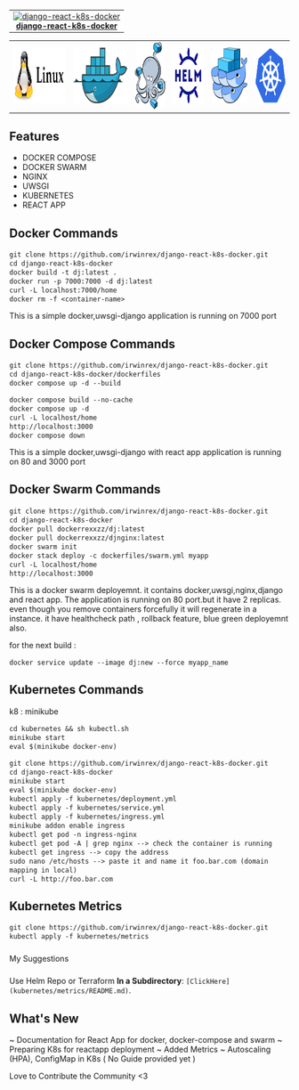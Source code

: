 <center>
<table>
  <tr>
    <td align="center"><a href="README.md"><img src="images/django-react-k8s-docker.png" width="150px;" height="150px;" alt="django-react-k8s-docker" /><br /><b>django-react-k8s-docker</b></a></td>
  </tr>
</table>
</center>

<table>
  <tr>
    <td align="left"><a href="README.md"><img src="images/linux.png" width="170px;" height="100px;" alt="linux" /><br /><b></b></a></td>
    <td align="left"><a href="README.md"><img src="images/docker.png" width="180px;" height="100px;" alt="docker" /><br /><b></b></a></td>
    <td align="left"><a href="README.md"><img src="images/docker-compose.png" width="100px;" height="120px;" alt="compose" /><br/><b></b></td>
    <td align="left"><a href="README.md"><img src="images/helm.png" width="100px;" height="100px;" alt="helm" /><br /><b></b></a>
    <td align="left"><a href="README.md"><img src="images/swarm.png" width="120px;" height="100px;" alt="DOCKER SWARM" /><br /><b></b></a></td>
    <td align="left"><a href="README.md"><img src="images/kubernetes.png" width="100px;" height="100px;" alt="KUBERNETES" /><br /><b></b></a></td>
  </tr>
</table>

## Features
- DOCKER COMPOSE 
- DOCKER SWARM 
- NGINX 
- UWSGI
- KUBERNETES
- REACT APP

## Docker Commands
```
git clone https://github.com/irwinrex/django-react-k8s-docker.git
cd django-react-k8s-docker
docker build -t dj:latest .
docker run -p 7000:7000 -d dj:latest
curl -L localhost:7000/home
docker rm -f <container-name> 
```
This is a simple docker,uwsgi-django application is running on 7000 port



## Docker Compose Commands

```
git clone https://github.com/irwinrex/django-react-k8s-docker.git
cd django-react-k8s-docker/dockerfiles
docker compose up -d --build
```

```
docker compose build --no-cache
docker compose up -d
curl -L localhost/home
http://localhost:3000
docker compose down
```

This is a simple docker,uwsgi-django with react app application is running on 80 and 3000 port

## Docker Swarm Commands

```
git clone https://github.com/irwinrex/django-react-k8s-docker.git
cd django-react-k8s-docker
docker pull dockerrexxzz/dj:latest
docker pull dockerrexxzz/djnginx:latest
docker swarm init
docker stack deploy -c dockerfiles/swarm.yml myapp
curl -L localhost/home
http://localhost:3000
```
This is a docker swarm deployemnt. it contains docker,uwsgi,nginx,django and react app. The application is running on 80 port.but it have 2 replicas. even though you remove containers forcefully it will regenerate in a instance. it have healthcheck path , rollback feature, blue green deployemnt also.

for the next build : 
```
docker service update --image dj:new --force myapp_name
```

## Kubernetes Commands

k8 : minikube

```
cd kubernetes && sh kubectl.sh
minikube start
eval $(minikube docker-env)
```

```
git clone https://github.com/irwinrex/django-react-k8s-docker.git
cd django-react-k8s-docker
minikube start
eval $(minikube docker-env)
kubectl apply -f kubernetes/deployment.yml
kubectl apply -f kubernetes/service.yml
kubectl apply -f kubernetes/ingress.yml
minikube addon enable ingress
kubectl get pod -n ingress-nginx
kubectl get pod -A | grep nginx --> check the container is running
kubectl get ingress --> copy the address
sudo nano /etc/hosts --> paste it and name it foo.bar.com (domain mapping in local)
curl -L http://foo.bar.com
```

## Kubernetes Metrics

```
git clone https://github.com/irwinrex/django-react-k8s-docker.git
kubectl apply -f kubernetes/metrics
```

#####        ######
   My Suggestions 
#####        ######

Use Helm Repo or Terraform
 **In a Subdirectory**: `[ClickHere](kubernetes/metrics/README.md)`.


## What's New

~ Documentation for React App for docker, docker-compose and swarm 
~ Preparing K8s for reactapp deployment
~ Added Metrics
~ Autoscaling (HPA), ConfigMap in K8s ( No Guide provided yet )


Love to Contribute the Community <3
